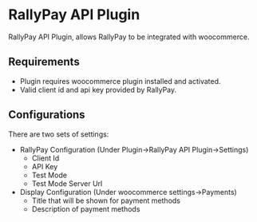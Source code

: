 # RallyPay API Plugin

RallyPay API Plugin, allows RallyPay to be integrated with woocommerce.

## Requirements

* Plugin requires woocommerce plugin installed and activated.
* Valid client id and api key provided by RallyPay.

## Configurations

There are two sets of settings:
* RallyPay Configuration (Under Plugin->RallyPay API Plugin->Settings)
  * Client Id
  * API Key
  * Test Mode
  * Test Mode Server Url
* Display Configuration (Under woocommerce settings->Payments)
  * Title that will be shown for payment methods
  * Description of payment methods
